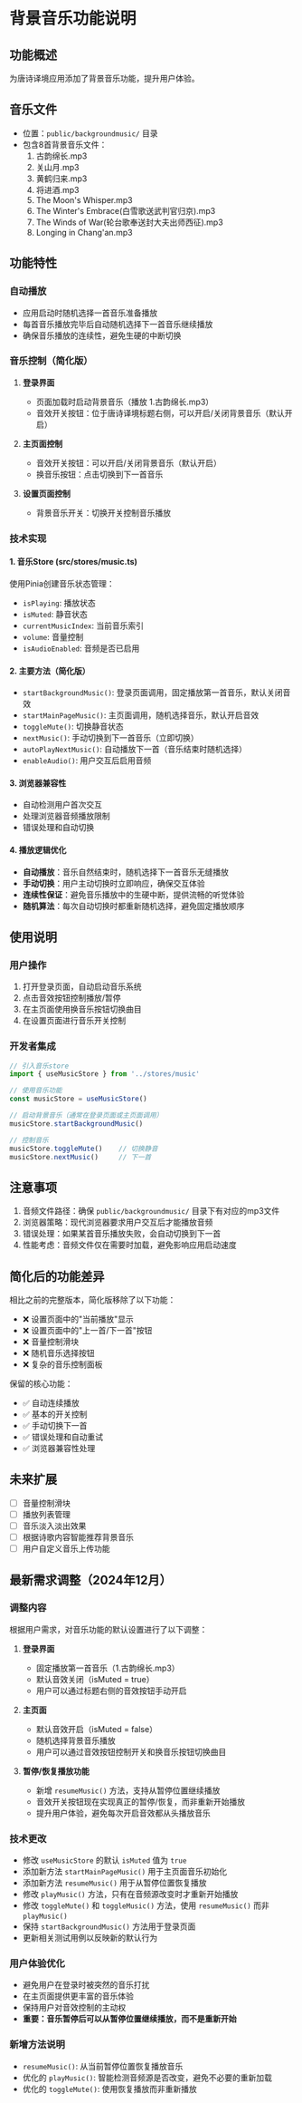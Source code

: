 # 背景音乐功能说明

## 功能概述
为唐诗译境应用添加了背景音乐功能，提升用户体验。

## 音乐文件
- 位置：`public/backgroundmusic/` 目录
- 包含8首背景音乐文件：
  1. 古韵绵长.mp3
  2. 关山月.mp3
  3. 黄鹤归来.mp3
  4. 将进酒.mp3
  5. The Moon's Whisper.mp3
  6. The Winter's Embrace(白雪歌送武判官归京).mp3
  7. The Winds of War(轮台歌奉送封大夫出师西征).mp3
  8. Longing in Chang'an.mp3

## 功能特性

### 自动播放
- 应用启动时随机选择一首音乐准备播放
- 每首音乐播放完毕后自动随机选择下一首音乐继续播放
- 确保音乐播放的连续性，避免生硬的中断切换

### 音乐控制（简化版）
1. **登录界面**
   - 页面加载时启动背景音乐（播放 1.古韵绵长.mp3）
   - 音效开关按钮：位于唐诗译境标题右侧，可以开启/关闭背景音乐（默认开启）

2. **主页面控制**
   - 音效开关按钮：可以开启/关闭背景音乐（默认开启）
   - 换音乐按钮：点击切换到下一首音乐

3. **设置页面控制**
   - 背景音乐开关：切换开关控制音乐播放

### 技术实现

#### 1. 音乐Store (src/stores/music.ts)
使用Pinia创建音乐状态管理：
- `isPlaying`: 播放状态
- `isMuted`: 静音状态
- `currentMusicIndex`: 当前音乐索引
- `volume`: 音量控制
- `isAudioEnabled`: 音频是否已启用

#### 2. 主要方法（简化版）
- `startBackgroundMusic()`: 登录页面调用，固定播放第一首音乐，默认关闭音效
- `startMainPageMusic()`: 主页面调用，随机选择音乐，默认开启音效
- `toggleMute()`: 切换静音状态
- `nextMusic()`: 手动切换到下一首音乐（立即切换）
- `autoPlayNextMusic()`: 自动播放下一首（音乐结束时随机选择）
- `enableAudio()`: 用户交互后启用音频

#### 3. 浏览器兼容性
- 自动检测用户首次交互
- 处理浏览器音频播放限制
- 错误处理和自动切换

#### 4. 播放逻辑优化
- **自动播放**：音乐自然结束时，随机选择下一首音乐无缝播放
- **手动切换**：用户主动切换时立即响应，确保交互体验
- **连续性保证**：避免音乐播放中的生硬中断，提供流畅的听觉体验
- **随机算法**：每次自动切换时都重新随机选择，避免固定播放顺序

## 使用说明

### 用户操作
1. 打开登录页面，自动启动音乐系统
2. 点击音效按钮控制播放/暂停
3. 在主页面使用换音乐按钮切换曲目
4. 在设置页面进行音乐开关控制

### 开发者集成
```typescript
// 引入音乐store
import { useMusicStore } from '../stores/music'

// 使用音乐功能
const musicStore = useMusicStore()

// 启动背景音乐（通常在登录页面或主页面调用）
musicStore.startBackgroundMusic()

// 控制音乐
musicStore.toggleMute()    // 切换静音
musicStore.nextMusic()     // 下一首
```

## 注意事项
1. 音频文件路径：确保 `public/backgroundmusic/` 目录下有对应的mp3文件
2. 浏览器策略：现代浏览器要求用户交互后才能播放音频
3. 错误处理：如果某首音乐播放失败，会自动切换到下一首
4. 性能考虑：音频文件仅在需要时加载，避免影响应用启动速度

## 简化后的功能差异
相比之前的完整版本，简化版移除了以下功能：
- ❌ 设置页面中的"当前播放"显示
- ❌ 设置页面中的"上一首/下一首"按钮
- ❌ 音量控制滑块
- ❌ 随机音乐选择按钮
- ❌ 复杂的音乐控制面板

保留的核心功能：
- ✅ 自动连续播放
- ✅ 基本的开关控制
- ✅ 手动切换下一首
- ✅ 错误处理和自动重试
- ✅ 浏览器兼容性处理

## 未来扩展
- [ ] 音量控制滑块
- [ ] 播放列表管理  
- [ ] 音乐淡入淡出效果
- [ ] 根据诗歌内容智能推荐背景音乐
- [ ] 用户自定义音乐上传功能 

## 最新需求调整（2024年12月）

### 调整内容
根据用户需求，对音乐功能的默认设置进行了以下调整：

1. **登录界面**
   - 固定播放第一首音乐（1.古韵绵长.mp3）
   - 默认音效关闭（isMuted = true）
   - 用户可以通过标题右侧的音效按钮手动开启

2. **主页面**
   - 默认音效开启（isMuted = false）
   - 随机选择背景音乐播放
   - 用户可以通过音效按钮控制开关和换音乐按钮切换曲目

3. **暂停/恢复播放功能**
   - 新增 `resumeMusic()` 方法，支持从暂停位置继续播放
   - 音效开关按钮现在实现真正的暂停/恢复，而非重新开始播放
   - 提升用户体验，避免每次开启音效都从头播放音乐

### 技术更改
- 修改 `useMusicStore` 的默认 `isMuted` 值为 `true`
- 添加新方法 `startMainPageMusic()` 用于主页面音乐初始化
- 添加新方法 `resumeMusic()` 用于从暂停位置恢复播放
- 修改 `playMusic()` 方法，只有在音频源改变时才重新开始播放
- 修改 `toggleMute()` 和 `toggleMusic()` 方法，使用 `resumeMusic()` 而非 `playMusic()`
- 保持 `startBackgroundMusic()` 方法用于登录页面
- 更新相关测试用例以反映新的默认行为

### 用户体验优化
- 避免用户在登录时被突然的音乐打扰
- 在主页面提供更丰富的音乐体验
- 保持用户对音效控制的主动权
- **重要：音乐暂停后可以从暂停位置继续播放，而不是重新开始**

### 新增方法说明
- `resumeMusic()`: 从当前暂停位置恢复播放音乐
- 优化的 `playMusic()`: 智能检测音频源是否改变，避免不必要的重新加载
- 优化的 `toggleMute()`: 使用恢复播放而非重新播放 
